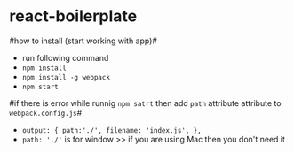 # react-boilerplate

#how to install (start working with app)#
* run following command
* `npm install`
* `npm install -g webpack`
*  `npm start`

#if there is error while runnig `npm satrt` then add `path` attribute attribute to `webpack.config.js`#

*  `output: {
      path:'./',
      filename: 'index.js',
   },`
* `path: './'` is for window >> if you are using Mac then you don't need it

